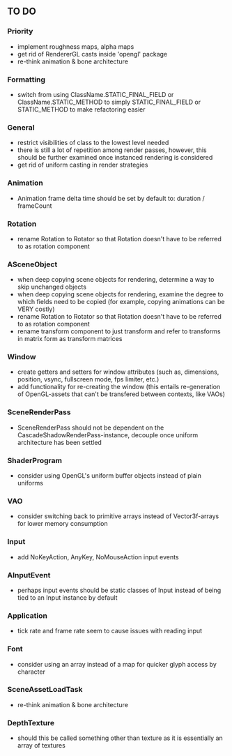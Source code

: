 ## TO DO

### Priority
- implement roughness maps, alpha maps
- get rid of RendererGL casts inside 'opengl' package
- re-think animation & bone architecture

### Formatting
- switch from using ClassName.STATIC_FINAL_FIELD or ClassName.STATIC_METHOD to simply STATIC_FINAL_FIELD or STATIC_METHOD to make refactoring easier

### General
- restrict visibilities of class to the lowest level needed
- there is still a lot of repetition among render passes, however, this should be further examined once instanced rendering is considered
- get rid of uniform casting in render strategies

### Animation
- Animation frame delta time should be set by default to: duration / frameCount

### Rotation
- rename Rotation to Rotator so that Rotation doesn't have to be referred to as rotation component

### ASceneObject
- when deep copying scene objects for rendering, determine a way to skip unchanged objects
- when deep copying scene objects for rendering, examine the degree to which fields need to be copied (for example, copying animations can be VERY costly)
- rename Rotation to Rotator so that Rotation doesn't have to be referred to as rotation component
- rename transform component to just transform and refer to transforms in matrix form as transform matrices

### Window
- create getters and setters for window attributes (such as, dimensions, position, vsync, fullscreen mode, fps limiter, etc.)
- add functionality for re-creating the window (this entails re-generation of OpenGL-assets that can't be transfered between contexts, like VAOs)

### SceneRenderPass
- SceneRenderPass should not be dependent on the CascadeShadowRenderPass-instance, decouple once uniform architecture has been settled

### ShaderProgram
- consider using OpenGL's uniform buffer objects instead of plain uniforms

### VAO
- consider switching back to primitive arrays instead of Vector3f-arrays for lower memory consumption

### Input
- add NoKeyAction, AnyKey, NoMouseAction input events

### AInputEvent
- perhaps input events should be static classes of Input instead of being tied to an Input instance by default

### Application
- tick rate and frame rate seem to cause issues with reading input

### Font
- consider using an array instead of a map for quicker glyph access by character

### SceneAssetLoadTask
- re-think animation & bone architecture

### DepthTexture
- should this be called something other than texture as it is essentially an array of textures

